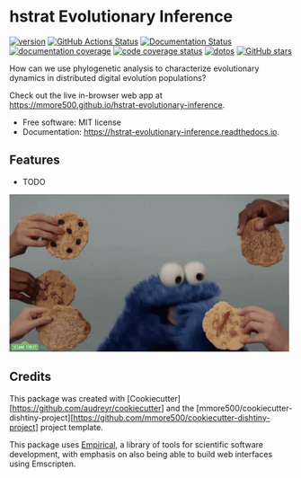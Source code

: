 
# hstrat Evolutionary Inference


[![version](https://img.shields.io/endpoint?url=https%3A%2F%2Fmmore500.github.io%2Fhstrat-evolutionary-inference%2Fversion-badge.json)](https://github.com/mmore500/hstrat-evolutionary-inference/releases)
[![GitHub Actions Status](https://github.com/mmore500/hstrat-evolutionary-inference/actions/workflows/CI/badge.svg)](https://github.com/mmore500/hstrat-evolutionary-inference/actions/workflows/CI/)
[![Documentation Status](https://readthedocs.org/projects/hstrat-evolutionary-inference/badge/?version=latest)](https://hstrat-evolutionary-inference.readthedocs.io/en/latest/?badge=latest)
[![documentation coverage](https://img.shields.io/endpoint?url=https%3A%2F%2Fmmore500.github.io%2Fhstrat-evolutionary-inference%2Fdocumentation-coverage-badge.json)](https://hstrat-evolutionary-inference.readthedocs.io/en/latest/)
[![code coverage status](https://codecov.io/gh/mmore500/hstrat-evolutionary-inference/branch/master/graph/badge.svg)](https://codecov.io/gh/mmore500/hstrat-evolutionary-inference)
[![dotos](https://img.shields.io/endpoint?url=https%3A%2F%2Fmmore500.com%2Fhstrat-evolutionary-inference%2Fdoto-badge.json)](https://github.com/mmore500/hstrat-evolutionary-inference/search?q=todo+OR+fixme&type=)
[![GitHub stars](https://img.shields.io/github/stars/mmore500/hstrat-evolutionary-inference.svg?style=flat-square&logo=github&label=Stars&logoColor=white)](https://github.com/mmore500/hstrat-evolutionary-inference)

How can we use phylogenetic analysis to characterize evolutionary dynamics in distributed digital evolution populations?

Check out the live in-browser web app at <https://mmore500.github.io/hstrat-evolutionary-inference>.


-   Free software: MIT license
-   Documentation: <https://hstrat-evolutionary-inference.readthedocs.io>.

## Features

-   TODO

![cookie monster example](docs/assets/cookie.gif)

## Credits

This package was created with [Cookiecutter][https://github.com/audreyr/cookiecutter] and the [mmore500/cookiecutter-dishtiny-project][https://github.com/mmore500/cookiecutter-dishtiny-project] project template.

This package uses [Empirical](https://github.com/devosoft/Empirical#readme), a library of tools for scientific software development, with emphasis on also being able to build web interfaces using Emscripten.
